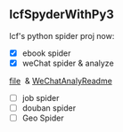 ## lcfSpyderWithPy3
lcf's  python spider proj
now:
- [x] ebook spider
- [x] weChat spider & analyze

[file](https://github.com/QLWeilcf/lcfSpyderWithPy3/blob/master/weChatFriendsAnaly.py)  &
[WeChatAnalyReadme](https://github.com/QLWeilcf/lcfSpyderWithPy3/blob/master/WeChatAnalyReadme.md)

- [ ] job spider
- [ ] douban spider
- [ ] Geo Spider
